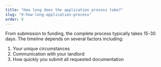 ```yaml
---
title: "How long does the application process take?"
slug: "9-how-long-application-process"
order: 9
---
```


From submission to funding, the complete process typically takes 15-30 days. The timeline depends on several factors including:

1. Your unique circumstances
2. Communication with your landlord
3. How quickly you submit all requested documentation
